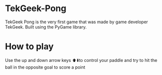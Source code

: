# TekGeek-Pong

TekGeek Pong is the very first game 
that was made by game developer TekGeek.
Built using the PyGame library.

# How to play 
Use the up and down arrow keys ⬆️⬇️to control 
your paddle and try to hit the ball in the
opposite goal to score a point